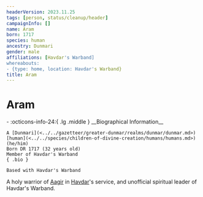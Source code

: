 ```yaml
---
headerVersion: 2023.11.25
tags: [person, status/cleanup/header]
campaignInfo: []
name: Aram
born: 1717
species: human
ancestry: Dunmari
gender: male
affiliations: [Havdar's Warband]
whereabouts:
- {type: home, location: Havdar's Warband}
title: Aram
---
```

# Aram
<div class="grid cards ext-narrow-margin ext-one-column" markdown>
- :octicons-info-24:{ .lg .middle } __Biographical Information__

    A [Dunmari](<../../gazetteer/greater-dunmar/realms/dunmar/dunmar.md>) [human](<../../species/children-of-divine-creation/humans/humans.md>) (he/him)  
    Born DR 1717 (32 years old)  
    Member of Havdar's Warband  
    { .bio }

    Based with Havdar's Warband
</div>




A holy warrior of [Aagir](<../../cosmology/gods/incorporeal-gods/dunmari-pantheon/aagir.md>) in [Havdar](<./havdar.md>)'s service, and unofficial spiritual leader of Havdar's Warband.
